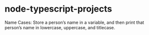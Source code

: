 # node-typescript-projects

Name Cases: Store a person’s name in a variable, and then print that person’s name in lowercase, uppercase, and titlecase.
